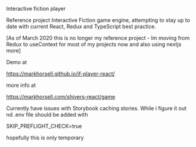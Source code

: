 Interactive fiction player

Reference project Interactive Fiction game engine, attempting to stay up to date with current React, Redux and TypeScript best practice.

[As of March 2020 this is no longer my reference project - Im moving from Redux to useContext for most of my projects now and also using nextjs more]

Demo at

https://markhorsell.github.io/if-player-react/

more info at 

https://markhorsell.com/shivers-react/game

Currently have issues with Storybook caching stories. While i figure it out nd .env file should be added with

SKIP_PREFLIGHT_CHECK=true

hopefully this is only temporary
